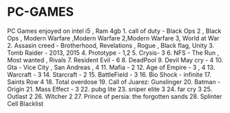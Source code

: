 # PC-GAMES
PC Games enjoyed on intel i5 , Ram 4gb 
    1. call of duty - Black Ops 2 , Black Ops , Modern Warfare ,Modern Warfare 2,Modern Warfare 3, World at War 
    2. Assasin creed - Brotherhood, Revelations , Rogue , Black flag, Unity
    3. Tomb Raider - 2013, 2015
    4. Prototype - 1,2
    5. Crysis- 3
    6. NFS - The Run , Most wanted , Rivals
    7. Resident Evil - 6
    8. DeadPool
    9. Devil May cry - 4
    10. Gta - Vice City , San Andreas , 4
    11. Mafia - 2
    12. Age of Empire - 3 , 4
    13. Warcraft - 3
    14. Starcraft - 2
    15. BattleField - 3
    16. Bio Shock - infinite
    17. Saints Row 4
    18. Total overdose
    19. Call of Juarez: Gunslinger
    20. Batman - Origin
    21. Mass Effect - 3
    22. pubg lite
    23. sniper elite 3
    24. far cry 3
    25. Outlast 2 
    26. Witcher 2
    27. Prince of persia: the forgotten sands
    28. Splinter Cell Blacklist

